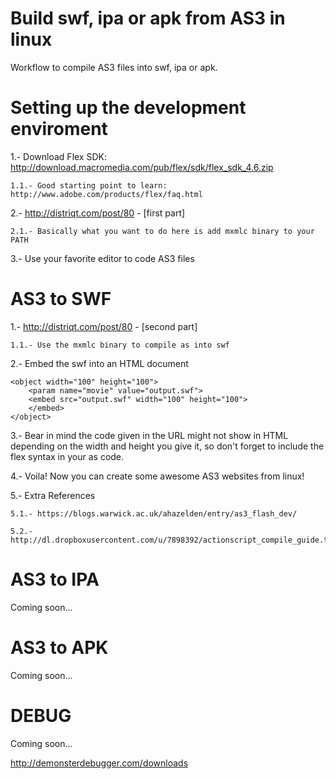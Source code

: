 Build swf, ipa or apk from AS3 in linux
=========================================

Workflow to compile AS3 files into swf, ipa or apk.


Setting up the development enviroment
=========================================

1.- Download Flex SDK: http://download.macromedia.com/pub/flex/sdk/flex_sdk_4.6.zip

	1.1.- Good starting point to learn: http://www.adobe.com/products/flex/faq.html

2.- http://distriqt.com/post/80 - [first part]

	2.1.- Basically what you want to do here is add mxmlc binary to your PATH

3.- Use your favorite editor to code AS3 files


AS3 to SWF
=========================================

1.- http://distriqt.com/post/80 - [second part]

	1.1.- Use the mxmlc binary to compile as into swf

2.- Embed the swf into an HTML document

	<object width="100" height="100">
	    <param name="movie" value="output.swf">
	    <embed src="output.swf" width="100" height="100">
	    </embed>
	</object>

3.- Bear in mind the code given in the URL might not show in HTML depending on the width and height you give it, so don't forget to include the flex syntax in your as code.

4.- Voila! Now you can create some awesome AS3 websites from linux!

5.- Extra References

	5.1.- https://blogs.warwick.ac.uk/ahazelden/entry/as3_flash_dev/

	5.2.- http://dl.dropboxusercontent.com/u/7898392/actionscript_compile_guide.txt


AS3 to IPA
=========================================

Coming soon...


AS3 to APK
=========================================

Coming soon...

DEBUG
=========================================

Coming soon...

http://demonsterdebugger.com/downloads